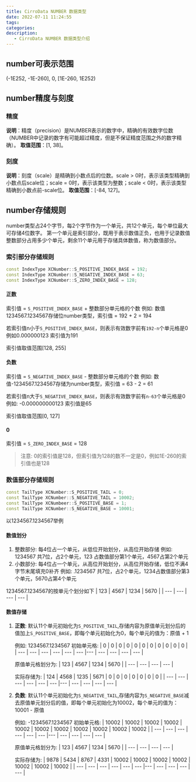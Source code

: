 ```yaml
---
title: CirroData NUMBER 数据类型
date: 2022-07-11 11:24:55
tags:
categories:
description:
   - CirroData NUMBER 数据类型介绍
---
```


## number可表示范围
   (-1E252, -1E-260], 0, [1E-260, 1E252)

## number精度与刻度

### 精度

**说明**：精度（precision）是NUMBER表示的数字中，精确的有效数字位数（NUMBER中记录的数字有可能超过精度，但是不保证精度范围之外的数字精确）。
**取值范围**：[1, 38]。

### 刻度

**说明**：刻度（scale）是精确到小数点后的位数。scale > 0时，表示该类型精确到小数点后scale位；scale = 0时，表示该类型为整数；scale < 0时，表示该类型精确到小数点前-scale位。
**取值范围**：[-84, 127]。


## number存储规则

number类型占24个字节，每2个字节作为一个单元，共12个单元，每个单位最大可存储4位数字。
第一个单元是索引部分，既用于表示数值正负，也用于记录数值整数部分占用多少个单元，剩余11个单元用于存储具体数值，称为数值部分。

### 索引部分存储规则

``` c++
const IndexType XCNumber::S_POSITIVE_INDEX_BASE = 192;
const IndexType XCNumber::S_NEGATIVE_INDEX_BASE = 63;
const IndexType XCNumber::S_ZERO_INDEX_BASE = 128;
```

#### 正数
   索引值 = `S_POSITIVE_INDEX_BASE` + 整数部分单元格的个数
   例如: 数值1234567.1234567存储位number类型，索引值 = 192 + 2 = 194

   若索引值n小于`S_POSITIVE_INDEX_BASE`，则表示有效数字前有`192-n`个单元格是0
   例如0.000000123   索引值为191

   索引值取值范围[128, 255]

#### 负数
   索引值 = `S_NEGATIVE_INDEX_BASE` - 整数部分单元格的个数
   例如: 数值-1234567.1234567存储为number类型，索引值 = 63 - 2 = 61

   若索引值n大于`S_NEGATIVE_INDEX_BASE`，则表示有效数字前有`n-63`个单元格是0
   例如: -0.000000000123   索引值是65

   索引值取值范围[0, 127]

#### 0
   索引值 = `S_ZERO_INDEX_BASE` = 128

   > 注意: 0的索引值是128，但索引值为128的数不一定是0，例如1E-260的索引值也是128

### 数值部分存储规则

``` c++
const TailType XCNumber::S_POSITIVE_TAIL = 0;
const TailType XCNumber::S_NEGATIVE_TAIL = 10002;
const TailType XCNumbeer::S_POSITIVE_BASE = 1;
const TailType XCNumber::S_NEGATIVE_BASE = 10001;
```

以1234567.1234567举例

#### 数值划分
1. 整数部分: 每4位占一个单元，从低位开始划分，从高位开始存储
   例如: 1234567  共7位，占2个单元，123 占数值部分第1个单元，4567占第2个单元
2. 小数部分: 每4位占一个单元，从高位开始划分，从高位开始存储，低位不满4字节末尾填充0补齐
   例如: .1234567 共7位，占2个单元，1234占数值部分第3个单元，5670占第4个单元

1234567.1234567的按单元个划分如下
| 123 | 4567 | 1234 | 5670 |
| --- | --- | --- | --- |

#### 数值存储
1. **正数**: 默认11个单元初始化为`S_POSITIVE_TAIL`,存储内容为原值单元划分后的值加上`S_POSITIVE_BASE`，即每个单元初始化为0，每个单元的值为：原值 + 1

   例如: 1234567.1234567
   初始单元格:
   | 0 | 0 | 0 | 0 | 0 | 0 | 0 | 0 | 0 | 0 | 0 |
   | --- | --- | --- | --- | --- | --- |--- | --- | --- | --- | --- |

   原值单元格划分为:
   | 123 | 4567 | 1234 | 5670 |
   | --- | --- | --- | --- |

   实际存储为:
   | 124 | 4568 | 1235 | 5671 | 0 | 0 | 0 | 0 | 0 | 0 | 0 |
   | --- | --- | --- | --- | --- | --- |--- | --- | --- | --- | --- |

2. **负数**: 默认11个单元初始化为`S_NEGATIVE_TAIL`,存储内容为`S_NEGATIVE_BASE`减去原值单元划分后的值，即每个单元初始化为10002，每个单元的值为：10001 - 原值

   例如: -1234567.1234567
   初始单元格:
   | 10002 | 10002 | 10002 | 10002 | 10002 | 10002 | 10002 | 10002 | 10002 | 10002 | 10002 |
   | --- | --- | --- | --- | --- | --- |--- | --- | --- | --- | --- |

   原值单元格划分为:
   | 123 | 4567 | 1234 | 5670 |
   | --- | --- | --- | --- |

   实际存储为:
   | 9878 | 5434 | 8767 | 4331 | 10002 | 10002 | 10002 | 10002 | 10002 | 10002 | 10002 |
   | --- | --- | --- | --- | --- | --- |--- | --- | --- | --- | --- |
